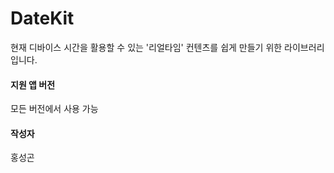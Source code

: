 # DateKit
현재 디바이스 시간을 활용할 수 있는 '리얼타임' 컨텐츠를 쉽게 만들기 위한 라이브러리입니다.

#### 지원 앱 버전
모든 버전에서 사용 가능

#### 작성자
홍성곤
